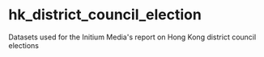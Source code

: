 # hk_district_council_election
Datasets used for the Initium Media's report on Hong Kong district council elections
